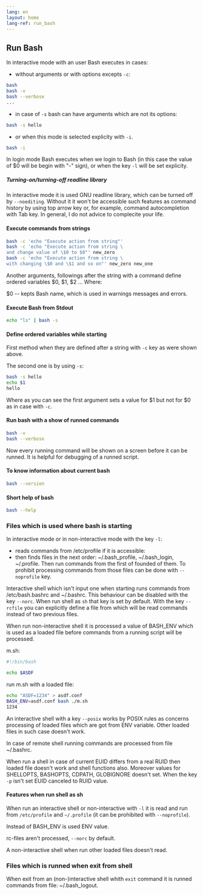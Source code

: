 ```yaml
---
lang: en
layout: home
lang-ref: run_bash
---
```


## Run Bash

In interactive mode with an user Bash executes in cases:

* without arguments or with options excepts `-c`:

```bash
bash
bash -v
bash --verbose
...
```

* in case of `-s` bash can have arguments which are not its options:

```bash
bash -s hello
```

* or when this mode is selected explicity with `-i`.

```bash
bash -i
```

In login mode Bash executes when we login to Bash (in this case the value of $0
will be begin with "-" sign), or when the key `-l` will be set explicity.

##### Turning-on/turning-off readline library

In interactive mode it is used GNU readline library, which can be turned off by
`--noediting`. Without it it won't be accessible such features as command
history by using top arrow key or, for example, command autocompletion with Tab
key. In general, I do not advice to complecite your life.

#### Execute commands from strings

```bash
bash -c 'echo "Execute action from string"'
bash -c 'echo "Execute action from string \
and change value of \$0 to $0"' new_zero
bash -c 'echo "Execute action from string \
with changing \$0 and \$1 and so on"' new_zero new_one
```

Another arguments, followings after the string with a command define ordered variables
$0, $1, $2 ... Where:

$0 -- kepts Bash name, which is used in warnings messages and errors.

#### Execute Bash from Stdout

```bash
echo "ls" | bash -s
```

#### Define ordered variables while starting

First method when they are defined after a string with `-c` key as were shown
above.

The second one is by using `-s`:

```bash
bash -s hello
echo $1
hello
```

Where as you can see the first argument sets a value for $1 but not for $0 as
in case with `-c`.

#### Run bash with a show of runned commands

```bash
bash -v
bash --verbose
```

Now every running command will be shown on a screen before it can be runned. It
is helpful for debugging of a runned script.

#### To know information about current bash

```bash
bash --version
```

#### Short help of bash

```bash
bash --help
```

### Files which is used where bash is starting

In interactive mode or in non-interactive mode with the key `-l`:

* reads commands from /etc/profile if it is accessible:
* then finds files in the next order: ~/.bash_profile, ~/.bash_login, ~/.profile.
  Then run commands from the first of founded of them. To prohibit processing
  commands from those files can be done with `--noprofile` key.

Interactive shell which isn't input one when starting runs commands
from /etc/bash.bashrc and ~/.bashrc. This behaviour can be disabled with
the key `--norc`. When run shell as `sh` that key is set by default.
With the key `--rcfile` you can explicitly define a file from which will be read
commands instead of two previous files.

When run non-interactive shell it is processed a value of BASH_ENV which is used
as a loaded file before commands from a running script will be processed.

m.sh:

```bash
#!/bin/bash

echo $ASDF
```

run m.sh with a loaded file:

```bash
echo "ASDF=1234" > asdf.conf
BASH_ENV=asdf.conf bash ./m.sh
1234
```

An interactive shell with a key `--posix` works by POSIX rules as concerns
processing of loaded files which are got from ENV variable. Other loaded files
in such case doesn't work.

In case of remote shell running commands are processed from file ~/.bashrc.

When run a shell in case of current EUID differs from a real RUID then loaded
file doesn't work and shell functions also. Moreover values for SHELLOPTS, BASHOPTS,
CDPATH, GLOBIGNORE doesn't set. When the key `-p` isn't set EUID canceled to
RUID value.

#### Features when run shell as sh

When run an interactive shell or non-interactive with `-l` it is read and run
from `/etc/profile` and `~/.profile` (it can be prohibited with `--noprofile`).

Instead of BASH_ENV is used ENV value.

rc-files aren't processed, `--norc` by default.

A non-interactive shell when run other loaded files doesn't read.

### Files which is runned when exit from shell

When exit from an (non-)interactive shell whith `exit` command it is runned
commands from file: ~/.bash_logout.
